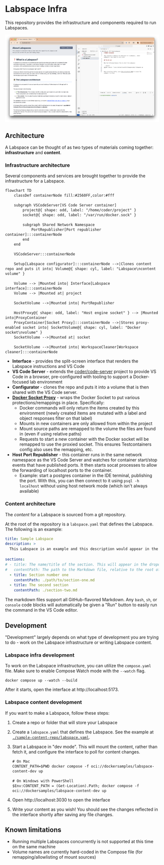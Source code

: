 # Labspace Infra

This repository provides the infrastructure and components required to run Labspaces.

![Screenshot of the project opened in the browser using VS Code server](./screenshot.png)

## Architecture

A Labspace can be thought of as two types of materials coming together: **infrastructure** and **content**.

### Infrastructure architecture

Several components and services are brought together to provide the infrastructure for a Labspace.

```mermaid
flowchart TD
    classDef containerNode fill:#2560FF,color:#fff

    subgraph VSCodeServer[VS Code Server container]
        project@{ shape: odd, label: "/home/coder/project" }
        socket@{ shape: odd, label: "/var/run/docker.sock" }

        subgraph Shared Network Namespace
            PortRepublisher[Port republisher container]:::containerNode
        end
    end

    VSCodeServer:::containerNode

    Setup[Labspace configurator]:::containerNode -->|Clones content repo and puts it into| Volume@{ shape: cyl, label: "Labspace\ncontent volume" }

    Volume --> |Mounted into| Interface[Labspace interface]:::containerNode
    Volume --> |Mounted at| project

    SocketVolume -->|Mounted into| PortRepublisher

    HostProxy@{ shape: odd, label: "Host engine socket" } --> |Mounted into|ProxyContainer
    ProxyContainer[Socket Proxy]:::containerNode -->|Stores proxy-enabled socket into| SocketVolume@{ shape: cyl, label: "Docker socket\nvolume" }
    SocketVolume -->|Mounted at| socket

    SocketVolume -->|Mounted into| WorkspaceCleaner[Workspace cleaner]:::containerNode
```

- **Interface** - provides the split-screen interface that renders the Labspace instructions and VS Code
- **VS Code Server** - extends the [coder/code-server](https://github.com/coder/code-server) project to provide VS Code in a browser, pre-configured with tooling to support a Docker-focused lab environment
- **Configurator** - clones the repo and puts it into a volume that is then shared with the VS Code server.
- **[Docker Socket Proxy](https://github.com/mikesir87/docker-socket-proxy)** - wraps the Docker Socket to put various protections/remappings in place. Specifically:
  - Docker commands will only return the items created by this environment (newly created items are mutated with a label and object responses filter on that label)
  - Mounts in new containers are only allowed from within the project
  - Mount source paths are remapped to the volume the files are found in (even if using relative paths)
  - Requests to start a new container with the Docker socket will be remapped to use the proxied socket. This ensures Testcontainers config also uses the remapping, etc.
- **Host Port Republisher** - this container runs in the same network namespace as the VS Code Server and watches for container start/stop events that have published ports. It then starts socat processes to allow the forwarding of localhost ports to the container.
    - Example: start a postgres container in the IDE terminal, publishing the port. With this, you can then connect to it using `psql -h localhost` without using host network mode (which isn't always available)

### Content architecture

The _content_ for a Labspace is sourced from a git repository.

At the root of the repository is a `labspace.yaml` that defines the Labspace. The following is an example:

```yaml
title: Sample Labspace
description: >
  This Labspace is an example and this description would appear in the header under the title.

sections:
# - title: The name/title of the section. This will appear in the dropdowns and used to generate an "id" of the section (for navigation, etc.)
#   contentPath: The path to the Markdown file, relative to the root of the repository
  - title: Section number one
    contentPath: ./path/to/section-one.md
  - title: The second section
    contentPath: ./section-two.md
```

The markdown files support all GitHub-flavored Markdown. Any `bash`, `sh`, or `console` code blocks will automatically be given a "Run" button to easily run the command in the VS Code editor.

## Development

"Development" largely depends on what type of development you are trying to do - work on the Labspace infrastructure or writing Labspace content.

### Labspace infra development

To work on the Labspace infrastructure, you can utilize the `compose.yaml` file. Make sure to enable Compose Watch mode with the `--watch` flag.

```console
docker compose up --watch --build
```

After it starts, open the interface at http://localhost:5173.

### Labspace content development

If you want to make a Labspace, follow these steps:

1. Create a repo or folder that will store your Labspace

2. Create a `labspace.yaml` that defines the Labspace. See the example at [`./sample-content-repo/labspace.yaml`](./sample-content-repo/labspace.yaml).

3. Start a Labspace in "dev mode". This will mount the content, rather than fetch it, and configure the interface to poll for content changes.

    ```console
    # On Mac
    CONTENT_PATH=$PWD docker compose -f oci://dockersamples/labspace-content-dev up

    # On Windows with PowerShell
    $Env:CONTENT_PATH = (Get-Location).Path; docker compose -f oci://dockersamples/labspace-content-dev up
    ```
4. Open http://localhost:3030 to open the interface

5. Write your content as you wish! You should see the changes reflected in the interface shortly after saving any file changes.


## Known limitations

- Running multiple Labspaces concurrently is not supported at this time on the same machine
- Volume names are currently hard-coded in the Compose file (for remapping/allowlisting of mount sources)
